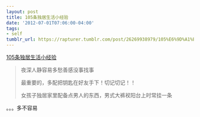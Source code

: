 ```yaml
---
layout: post
title: 105条独居生活小经验
date: '2012-07-01T07:06:00-04:00'
tags:
- self
tumblr_url: https://rapturer.tumblr.com/post/26269938979/105%E6%9D%A1%E7%8B%AC%E5%B1%85%E7%94%9F%E6%B4%BB%E5%B0%8F%E7%BB%8F%E9%AA%8C
---
```

[105条独居生活小经验](http://site.douban.com/widget/notes/3700186/note/207523044/)  

> 夜深人静容易多愁善感没事找事
> 
> 最重要的，多配把钥匙在好友手下！切记切记！！
> 
> 女孩子独居家里配备点男人的东西，男式大裤衩阳台上时常挂一条

。。。多不容易

